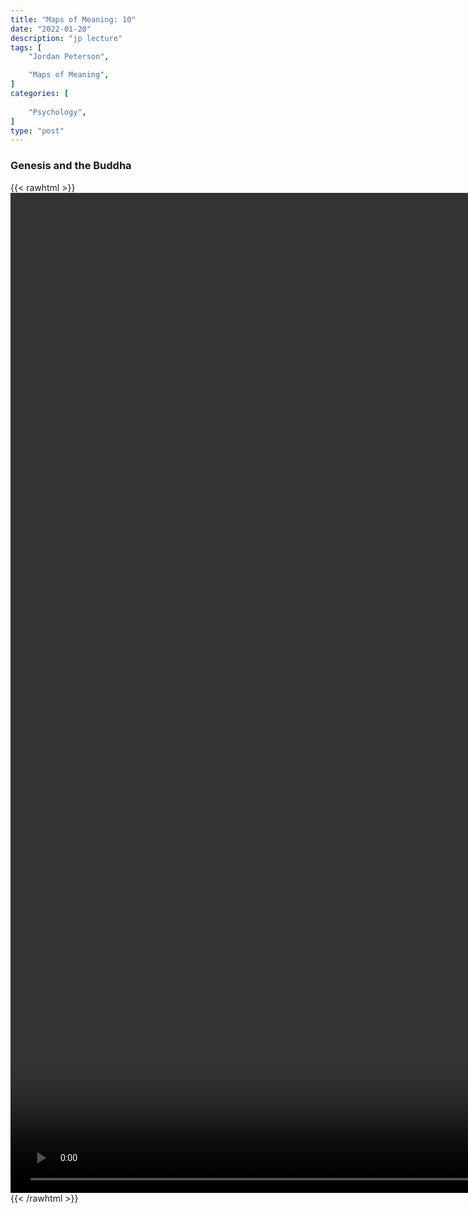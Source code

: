 ```yaml
---
title: "Maps of Meaning: 10"
date: "2022-01-20"
description: "jp lecture"
tags: [
    "Jordan Peterson",

    "Maps of Meaning",
]
categories: [
    
    "Psychology",
]
type: "post"
---
```


### Genesis and the Buddha

{{< rawhtml >}}
    <video style="height:40vh;width:auto" overflow="hidden" controls>
        <source src="https://lectures.dev00ps.com/maps-of-meaning/2017%20Maps%20of%20Meaning%2010%20-%20Genesis%20and%20the%20Buddha.mp4" type="video/mp4"> 
    </video>
{{< /rawhtml >}}